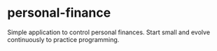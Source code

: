 # personal-finance
Simple application to control personal finances. Start small and evolve continuously to practice programming.
